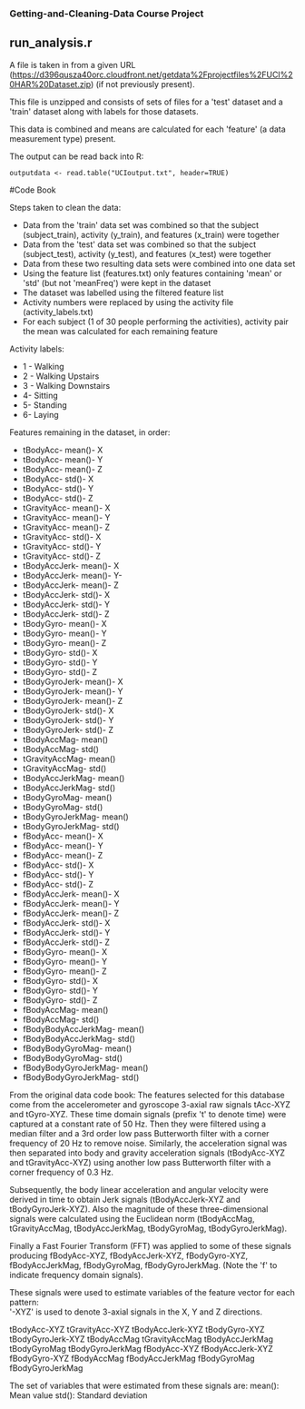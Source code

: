 ### Getting-and-Cleaning-Data Course Project
## run_analysis.r
A file is taken in from a given URL (https://d396qusza40orc.cloudfront.net/getdata%2Fprojectfiles%2FUCI%20HAR%20Dataset.zip) (if not previously present).

This file is unzipped and consists of sets of files for a 'test' dataset and a 'train' dataset along with labels for those datasets.

This data is combined and means are calculated for each 'feature' (a data measurement type) present.

The output can be read back into R:
```
outputdata <- read.table("UCIoutput.txt", header=TRUE)
```

#Code Book

Steps taken to clean the data:
- Data from the 'train' data set was combined so that the subject (subject_train), activity (y_train), and features (x_train) were together
- Data from the 'test' data set was combined so that the subject (subject_test), activity (y_test), and features (x_test) were together
- Data from these two resulting data sets were combined into one data set
- Using the feature list (features.txt) only features containing 'mean' or 'std' (but not 'meanFreq') were kept in the dataset
- The dataset was labelled using the filtered feature list
- Activity numbers were replaced by using the activity file (activity_labels.txt)
- For each subject (1 of 30 people performing the activities), activity pair the mean was calculated for each remaining feature

Activity labels:
- 1 - Walking
- 2 - Walking Upstairs
- 3 - Walking Downstairs
- 4- Sitting
- 5- Standing
- 6- Laying

Features remaining in the dataset, in order:
- tBodyAcc- mean()- X
- tBodyAcc- mean()- Y
- tBodyAcc- mean()- Z
- tBodyAcc- std()- X
- tBodyAcc- std()- Y
- tBodyAcc- std()- Z
- tGravityAcc- mean()- X
- tGravityAcc- mean()- Y
- tGravityAcc- mean()- Z
- tGravityAcc- std()- X
- tGravityAcc- std()- Y
- tGravityAcc- std()- Z
- tBodyAccJerk- mean()- X
- tBodyAccJerk- mean()- Y- 
- tBodyAccJerk- mean()- Z
- tBodyAccJerk- std()- X
- tBodyAccJerk- std()- Y
- tBodyAccJerk- std()- Z
- tBodyGyro- mean()- X
- tBodyGyro- mean()- Y
- tBodyGyro- mean()- Z
- tBodyGyro- std()- X
- tBodyGyro- std()- Y
- tBodyGyro- std()- Z
- tBodyGyroJerk- mean()- X
- tBodyGyroJerk- mean()- Y
- tBodyGyroJerk- mean()- Z
- tBodyGyroJerk- std()- X
- tBodyGyroJerk- std()- Y
- tBodyGyroJerk- std()- Z
- tBodyAccMag- mean()
- tBodyAccMag- std()
- tGravityAccMag- mean()
- tGravityAccMag- std()
- tBodyAccJerkMag- mean()
- tBodyAccJerkMag- std()
- tBodyGyroMag- mean()
- tBodyGyroMag- std()
- tBodyGyroJerkMag- mean()
- tBodyGyroJerkMag- std()
- fBodyAcc- mean()- X
- fBodyAcc- mean()- Y
- fBodyAcc- mean()- Z
- fBodyAcc- std()- X
- fBodyAcc- std()- Y
- fBodyAcc- std()- Z
- fBodyAccJerk- mean()- X
- fBodyAccJerk- mean()- Y
- fBodyAccJerk- mean()- Z
- fBodyAccJerk- std()- X
- fBodyAccJerk- std()- Y
- fBodyAccJerk- std()- Z
- fBodyGyro- mean()- X
- fBodyGyro- mean()- Y
- fBodyGyro- mean()- Z
- fBodyGyro- std()- X
- fBodyGyro- std()- Y
- fBodyGyro- std()- Z
- fBodyAccMag- mean()
- fBodyAccMag- std()
- fBodyBodyAccJerkMag- mean()
- fBodyBodyAccJerkMag- std()
- fBodyBodyGyroMag- mean()
- fBodyBodyGyroMag- std()
- fBodyBodyGyroJerkMag- mean()
- fBodyBodyGyroJerkMag- std()

From the original data code book:
The features selected for this database come from the accelerometer and gyroscope 3-axial raw signals tAcc-XYZ and tGyro-XYZ. These time domain signals (prefix 't' to denote time) were captured at a constant rate of 50 Hz. Then they were filtered using a median filter and a 3rd order low pass Butterworth filter with a corner frequency of 20 Hz to remove noise. Similarly, the acceleration signal was then separated into body and gravity acceleration signals (tBodyAcc-XYZ and tGravityAcc-XYZ) using another low pass Butterworth filter with a corner frequency of 0.3 Hz. 

Subsequently, the body linear acceleration and angular velocity were derived in time to obtain Jerk signals (tBodyAccJerk-XYZ and tBodyGyroJerk-XYZ). Also the magnitude of these three-dimensional signals were calculated using the Euclidean norm (tBodyAccMag, tGravityAccMag, tBodyAccJerkMag, tBodyGyroMag, tBodyGyroJerkMag). 

Finally a Fast Fourier Transform (FFT) was applied to some of these signals producing fBodyAcc-XYZ, fBodyAccJerk-XYZ, fBodyGyro-XYZ, fBodyAccJerkMag, fBodyGyroMag, fBodyGyroJerkMag. (Note the 'f' to indicate frequency domain signals). 

These signals were used to estimate variables of the feature vector for each pattern:  
'-XYZ' is used to denote 3-axial signals in the X, Y and Z directions.

tBodyAcc-XYZ
tGravityAcc-XYZ
tBodyAccJerk-XYZ
tBodyGyro-XYZ
tBodyGyroJerk-XYZ
tBodyAccMag
tGravityAccMag
tBodyAccJerkMag
tBodyGyroMag
tBodyGyroJerkMag
fBodyAcc-XYZ
fBodyAccJerk-XYZ
fBodyGyro-XYZ
fBodyAccMag
fBodyAccJerkMag
fBodyGyroMag
fBodyGyroJerkMag

The set of variables that were estimated from these signals are: 
mean(): Mean value
std(): Standard deviation
